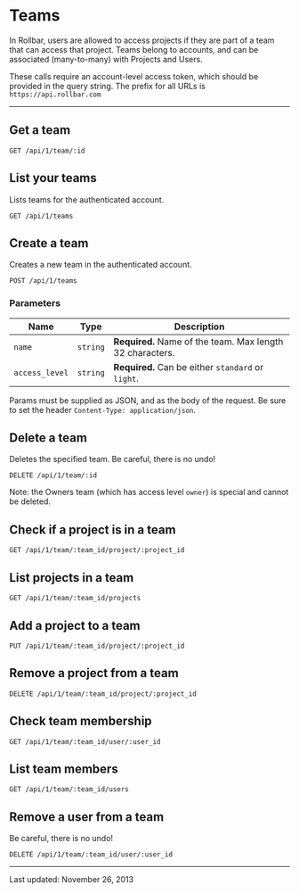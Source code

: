# Teams

In Rollbar, users are allowed to access projects if they are part of a team that can access that project. Teams belong to accounts, and can be associated (many-to-many) with Projects and Users.

These calls require an account-level access token, which should be provided in the query string. The prefix for all URLs is `https://api.rollbar.com`


<!-- Sub:[TOC] -->

----

## Get a team

    GET /api/1/team/:id


## List your teams

Lists teams for the authenticated account.

    GET /api/1/teams


## Create a team

Creates a new team in the authenticated account.

    POST /api/1/teams

### Parameters

Name | Type | Description
-----|------|-------------
`name`|`string`|**Required.** Name of the team. Max length 32 characters.
`access_level`|`string`|**Required.** Can be either `standard` or `light`.

Params must be supplied as JSON, and as the body of the request. Be sure to set the header `Content-Type: application/json`.


## Delete a team

Deletes the specified team. Be careful, there is no undo!

    DELETE /api/1/team/:id

Note: the Owners team (which has access level `owner`) is special and cannot be deleted.

## Check if a project is in a team

    GET /api/1/team/:team_id/project/:project_id


## List projects in a team

    GET /api/1/team/:team_id/projects


## Add a project to a team

    PUT /api/1/team/:team_id/project/:project_id


## Remove a project from a team

    DELETE /api/1/team/:team_id/project/:project_id


## Check team membership

    GET /api/1/team/:team_id/user/:user_id


## List team members

    GET /api/1/team/:team_id/users


## Remove a user from a team

Be careful, there is no undo!

    DELETE /api/1/team/:team_id/user/:user_id

-----

Last updated: November 26, 2013

